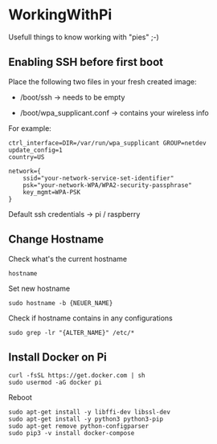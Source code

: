 # WorkingWithPi
Usefull things to know working with "pies" ;-)


## Enabling SSH before first boot
Place the following two files in your fresh created image:

- /boot/ssh -> needs to be empty

- /boot/wpa_supplicant.conf -> contains your wireless info

For example:

```
ctrl_interface=DIR=/var/run/wpa_supplicant GROUP=netdev
update_config=1
country=US

network={
	ssid="your-network-service-set-identifier"
	psk="your-network-WPA/WPA2-security-passphrase"
	key_mgmt=WPA-PSK
}
```

Default ssh credentials -> pi / raspberry

## Change Hostname

Check what's the current hostname
```
hostname
```

Set new hostname
```
sudo hostname -b {NEUER_NAME}
```

Check if hostname contains in any configurations
```
sudo grep -lr "{ALTER_NAME}" /etc/*
```

## Install Docker on Pi

```
curl -fsSL https://get.docker.com | sh
sudo usermod -aG docker pi
```

Reboot

```
sudo apt-get install -y libffi-dev libssl-dev
sudo apt-get install -y python3 python3-pip
sudo apt-get remove python-configparser
sudo pip3 -v install docker-compose
```
